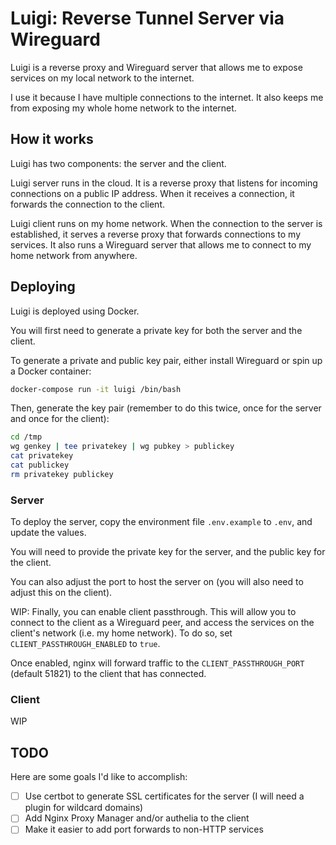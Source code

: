 # Luigi: Reverse Tunnel Server via Wireguard

Luigi is a reverse proxy and Wireguard server that allows me to expose services on my local network to the internet. 

I use it because I have multiple connections to the internet. It also keeps me from exposing my whole home network to the internet.

## How it works

Luigi has two components: the server and the client.

Luigi server runs in the cloud. It is a reverse proxy that listens for incoming connections on a public IP address. When it receives a connection, it forwards the connection to the client.

Luigi client runs on my home network. When the connection to the server is established, it serves a reverse proxy that forwards connections to my services. It also runs a Wireguard server that allows me to connect to my home network from anywhere.

## Deploying

Luigi is deployed using Docker.

You will first need to generate a private key for both the server and the client. 

To generate a private and public key pair, either install Wireguard or spin up a Docker container:

```bash
docker-compose run -it luigi /bin/bash
```

Then, generate the key pair (remember to do this twice, once for the server and once for the client):

```bash
cd /tmp
wg genkey | tee privatekey | wg pubkey > publickey
cat privatekey
cat publickey
rm privatekey publickey
```

### Server

To deploy the server, copy the environment file `.env.example` to `.env`, and update the values.

You will need to provide the private key for the server, and the public key for the client.

You can also adjust the port to host the server on (you will also need to adjust this on the client).

WIP: Finally, you can enable client passthrough. This will allow you to connect to the client as a Wireguard peer, and access the services on the client's network (i.e. my home network). To do so, set `CLIENT_PASSTHROUGH_ENABLED` to `true`.

Once enabled, nginx will forward traffic to the `CLIENT_PASSTHROUGH_PORT` (default 51821) to the client that has connected.


### Client

WIP

## TODO

Here are some goals I'd like to accomplish:

- [ ] Use certbot to generate SSL certificates for the server (I will need a plugin for wildcard domains)
- [ ] Add Nginx Proxy Manager and/or authelia to the client
- [ ] Make it easier to add port forwards to non-HTTP services